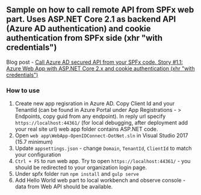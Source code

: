 ## Sample on how to call remote API from SPFx web part. Uses ASP.NET Core 2.1 as backend API (Azure AD authentication) and cookie authentication from SPFx side (xhr "with credentials") 

Blog post - [Call Azure AD secured API from your SPFx code. Story #1.1: Azure Web App with ASP.NET Core 2.x and cookie authentication (xhr "with credentials")](http://spblog.net/post/2018/07/26/call-azure-ad-secured-api-from-your-spfx-code-story-1-1-azure-web-app-with-asp-net-core-2-x-and-cookie-authentication-xhr-with-credentials)

### How to use

1. Create new app regisration in Azure AD. Copy Client Id and your TenantId (can be found in Azure Portal under App Registrations - > Endpoints, copy guid from any endpoint). In reply url specify `https://localhost:44361/` (for local debugging, after deployment add your real site url)
web app folder contains ASP.NET code. 
2. Open `web app\WebApp-OpenIDConnect-DotNet.sln` in Visual Studio 2017 (15.7 minimum)
3. Update `appsettings.json` - change `Domain`, `TenantId`, `ClientId` to match your configuration
4. `Ctrl + F5` to run web app. Try to open `https://localhost:44361/` - you should be redirected to your organization login page.
5. Under spfx folder run `npm install` and `gulp serve`
6. Add Hello World web part to local workbench and observe console - data from Web API should be available.